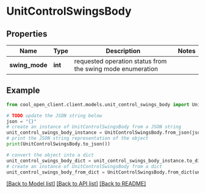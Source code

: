 # UnitControlSwingsBody


## Properties

Name | Type | Description | Notes
------------ | ------------- | ------------- | -------------
**swing_mode** | **int** | requested operation status from the swing mode enumeration | 

## Example

```python
from cool_open_client.client.models.unit_control_swings_body import UnitControlSwingsBody

# TODO update the JSON string below
json = "{}"
# create an instance of UnitControlSwingsBody from a JSON string
unit_control_swings_body_instance = UnitControlSwingsBody.from_json(json)
# print the JSON string representation of the object
print(UnitControlSwingsBody.to_json())

# convert the object into a dict
unit_control_swings_body_dict = unit_control_swings_body_instance.to_dict()
# create an instance of UnitControlSwingsBody from a dict
unit_control_swings_body_from_dict = UnitControlSwingsBody.from_dict(unit_control_swings_body_dict)
```
[[Back to Model list]](../README.md#documentation-for-models) [[Back to API list]](../README.md#documentation-for-api-endpoints) [[Back to README]](../README.md)


